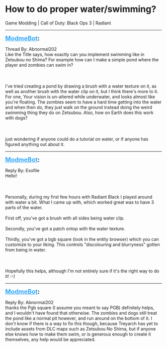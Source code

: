 # How to do proper water/swimming?
Game Modding | Call of Duty: Black Ops 3 | Radiant

---
<strong style="font-size: 1.4em;"><span style="text-decoration: underline;text-decoration-color: #34a7f9;"><span style="color:#34a7f9;">ModmeBot</span></span>:</strong>

<p>Thread By: Abnormal202<br />Like the Title says, how exactly can you implement swimming like in Zetsubou no Shima? For example how can I make a simple pond where the player and zombies can swim in?<br /><br /><br /><br />I&#39;ve tried creating a pond by drawing a brush with a water texture on it, as well as another brush with the water clip on it, but I think there&#39;s more to it. For one, Your vision is un-altered while underwater, and looks almost like you&#39;re floating. The zombies seem to have a hard time getting into the water and when then do, they just walk on the ground instead doing the weird swimming thing they do on Zetsubou. Also, how on Earth does this work with dogs?<br /><br /><br /><br />just wondering if anyone could do a tutorial on water, or if anyone has figured anything out about it.</p>

---
<strong style="font-size: 1.4em;"><span style="text-decoration: underline;text-decoration-color: #34a7f9;"><span style="color:#34a7f9;">ModmeBot</span></span>:</strong>

<p>Reply By: Exofile<br />Hello!<br /><br /><br /><br />Personally, during my first few hours with Radiant Black I played around with water a bit. What I came up with, which worked great was to have 3 parts of the water.<br /><br />First off, you&#39;ve got a brush with all sides being water clip.<br /><br />Secondly, you&#39;ve got a patch ontop with the water texture.<br /><br />Thirdly, you&#39;ve got a bgb square (look in the entity browser) which you can customize to your liking. This controls &quot;discolouring and blurryness&quot; gotten from being in water.<br /><br /><br /><br />Hopefully this helps, although I&#39;m not entirely sure if it&#39;s the right way to do it! :-)</p>

---
<strong style="font-size: 1.4em;"><span style="text-decoration: underline;text-decoration-color: #34a7f9;"><span style="color:#34a7f9;">ModmeBot</span></span>:</strong>

<p>Reply By: Abnormal202<br />thanks the Pgb square (I assume you meant to say PGB) definitely helps, and I wouldn&#39;t have found that otherwise. The zombies and dogs still treat the pond like a normal pit however, and run around on the bottom of it. I don&#39;t know if there is a way to fix this though, because Treyarch has yet to include assets from DLC maps such as Zetsubou No Shima, but if anyone else knows how to make them swim, or is generous enough to create it themselves, any help would be appreciated.</p>
